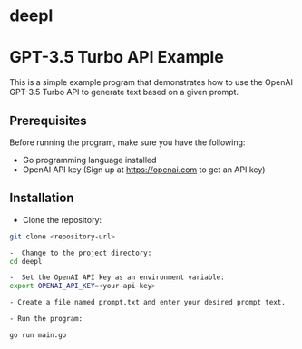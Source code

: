# deepl
# GPT-3.5 Turbo API Example

This is a simple example program that demonstrates how to use the OpenAI GPT-3.5 Turbo API to generate text based on a given prompt.

## Prerequisites

Before running the program, make sure you have the following:

- Go programming language installed
- OpenAI API key (Sign up at https://openai.com to get an API key)

## Installation

-  Clone the repository:

```bash
git clone <repository-url>

-  Change to the project directory:
cd deepl

-  Set the OpenAI API key as an environment variable:
export OPENAI_API_KEY=<your-api-key>

- Create a file named prompt.txt and enter your desired prompt text.

- Run the program:

go run main.go
